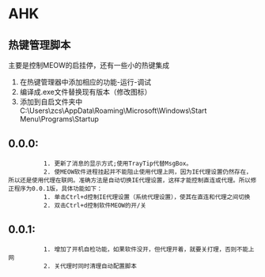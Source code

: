 AHK
===================================
热键管理脚本
-----------------------------------
主要是控制MEOW的启挂停，还有一些小的热键集成  
  1. 在热键管理器中添加相应的功能-运行-调试  
  2. 编译成.exe文件替换现有版本（修改图标）  
  3. 添加到自启文件夹中C:\Users\zcs\AppData\Roaming\Microsoft\Windows\Start Menu\Programs\Startup  
## 0.0.0:  
			  1. 更新了消息的显示方式;使用TrayTip代替MsgBox。  
			  2. 使MEOW软件进程挂起并不能阻止使用代理上网，因为IE代理设置仍然存在，所以还是使用代理在联网。准确方法是自动切换IE代理设置，这样才能控制直连或代理。所以修正程序为0.0.1版，具体功能如下：  
			  1. 单击Ctrl+d控制IE代理设置（系统代理设置），使其在直连和代理之间切换
			  2. 双击Ctrl+d控制软件MEOW的开/关  
## 0.0.1:
			  1. 增加了开机自检功能，如果软件没开，但代理开着，就要关打理，否则不能上网  
			  2. 关代理时同时清理自动配置脚本
